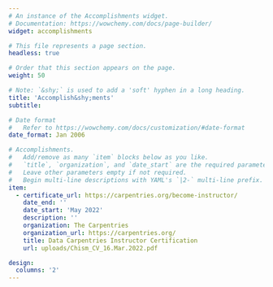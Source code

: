 ```yaml
---
# An instance of the Accomplishments widget.
# Documentation: https://wowchemy.com/docs/page-builder/
widget: accomplishments

# This file represents a page section.
headless: true

# Order that this section appears on the page.
weight: 50

# Note: `&shy;` is used to add a 'soft' hyphen in a long heading.
title: 'Accomplish&shy;ments'
subtitle:

# Date format
#   Refer to https://wowchemy.com/docs/customization/#date-format
date_format: Jan 2006

# Accomplishments.
#   Add/remove as many `item` blocks below as you like.
#   `title`, `organization`, and `date_start` are the required parameters.
#   Leave other parameters empty if not required.
#   Begin multi-line descriptions with YAML's `|2-` multi-line prefix.
item:
  - certificate_url: https://carpentries.org/become-instructor/
    date_end: ''
    date_start: 'May 2022'
    description: ''
    organization: The Carpentries
    organization_url: https://carpentries.org/
    title: Data Carpentries Instructor Certification
    url: uploads/Chism_CV_16.Mar.2022.pdf

design:
  columns: '2'
---
```

